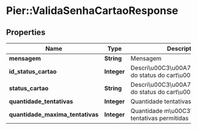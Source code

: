 # Pier::ValidaSenhaCartaoResponse

## Properties
Name | Type | Description | Notes
------------ | ------------- | ------------- | -------------
**mensagem** | **String** | Mensagem | [optional] 
**id_status_cartao** | **Integer** | Descri\u00C3\u00A7\u00C3\u00A3o do status do cart\u00C3\u00A3o | [optional] 
**status_cartao** | **String** | Descri\u00C3\u00A7\u00C3\u00A3o do status do cart\u00C3\u00A3o | [optional] 
**quantidade_tentativas** | **Integer** | Quantidade tentativas | [optional] 
**quantidade_maxima_tentativas** | **Integer** | Quantidade m\u00C3\u00A1xima tentativas permitidas | [optional] 


